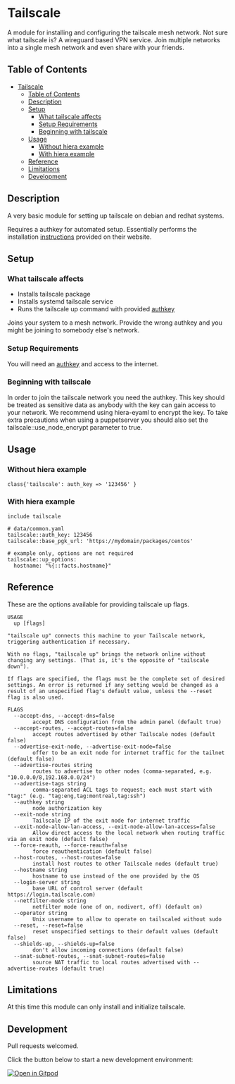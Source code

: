 # Tailscale

A module for installing and configuring the tailscale mesh network.  Not sure what tailscale is? A wireguard based VPN service. Join multiple networks into a single mesh network and even share with your friends. 
## Table of Contents

- [Tailscale](#tailscale)
  - [Table of Contents](#table-of-contents)
  - [Description](#description)
  - [Setup](#setup)
    - [What tailscale affects](#what-tailscale-affects)
    - [Setup Requirements](#setup-requirements)
    - [Beginning with tailscale](#beginning-with-tailscale)
  - [Usage](#usage)
    - [Without hiera example](#without-hiera-example)
    - [With hiera example](#with-hiera-example)
  - [Reference](#reference)
  - [Limitations](#limitations)
  - [Development](#development)

## Description

A very basic module for setting up tailscale on debian and redhat systems. 

Requires a authkey for automated setup.  Essentially performs the installation 
[instructions](https://tailscale.com/download/linux) provided on their website.

## Setup

### What tailscale affects 

* Installs tailscale package
* Installs systemd tailscale service
* Runs the tailscale up command with provided [authkey](https://tailscale.com/kb/1085/auth-keys?q=authkey)

Joins your system to a mesh network.  Provide the wrong authkey and you might be joining to somebody else's network.
### Setup Requirements 

You will need an [authkey](https://tailscale.com/kb/1085/auth-keys?q=authkey) and access to the internet.
### Beginning with tailscale
In order to join the tailscale network you need the authkey.  This key should be treated as sensitive data as anybody with the key can gain access to your network.  We recommend using hiera-eyaml to encrypt the key.  To take extra precautions when using a puppetserver you should also set the tailscale::use_node_encrypt parameter to true.  

## Usage

### Without hiera example

`class{'tailscale': auth_key => '123456' } `

### With hiera example

`include tailscale`

```
# data/common.yaml
tailscale::auth_key: 123456
tailscale::base_pgk_url: 'https://mydomain/packages/centos'

# example only, options are not required
tailscale::up_options:
  hostname: "%{::facts.hostname}"
```
## Reference
These are the options available for providing tailscale up flags.


```shell
USAGE
  up [flags]

"tailscale up" connects this machine to your Tailscale network,
triggering authentication if necessary.

With no flags, "tailscale up" brings the network online without
changing any settings. (That is, it's the opposite of "tailscale
down").

If flags are specified, the flags must be the complete set of desired
settings. An error is returned if any setting would be changed as a
result of an unspecified flag's default value, unless the --reset
flag is also used.

FLAGS
  --accept-dns, --accept-dns=false
    	accept DNS configuration from the admin panel (default true)
  --accept-routes, --accept-routes=false
    	accept routes advertised by other Tailscale nodes (default false)
  --advertise-exit-node, --advertise-exit-node=false
    	offer to be an exit node for internet traffic for the tailnet (default false)
  --advertise-routes string
    	routes to advertise to other nodes (comma-separated, e.g. "10.0.0.0/8,192.168.0.0/24")
  --advertise-tags string
    	comma-separated ACL tags to request; each must start with "tag:" (e.g. "tag:eng,tag:montreal,tag:ssh")
  --authkey string
    	node authorization key
  --exit-node string
    	Tailscale IP of the exit node for internet traffic
  --exit-node-allow-lan-access, --exit-node-allow-lan-access=false
    	Allow direct access to the local network when routing traffic via an exit node (default false)
  --force-reauth, --force-reauth=false
    	force reauthentication (default false)
  --host-routes, --host-routes=false
    	install host routes to other Tailscale nodes (default true)
  --hostname string
    	hostname to use instead of the one provided by the OS
  --login-server string
    	base URL of control server (default https://login.tailscale.com)
  --netfilter-mode string
    	netfilter mode (one of on, nodivert, off) (default on)
  --operator string
    	Unix username to allow to operate on tailscaled without sudo
  --reset, --reset=false
    	reset unspecified settings to their default values (default false)
  --shields-up, --shields-up=false
    	don't allow incoming connections (default false)
  --snat-subnet-routes, --snat-subnet-routes=false
    	source NAT traffic to local routes advertised with --advertise-routes (default true)
```



## Limitations

At this time this module can only install and initialize tailscale.  

## Development
Pull requests welcomed.

Click the button below to start a new development environment:

[![Open in Gitpod](https://gitpod.io/button/open-in-gitpod.svg)](https://gitpod.io/#https://gitlab.com/blockops/puppet-tailscale)
